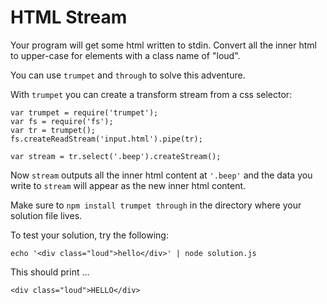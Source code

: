 # HTML Stream

Your program will get some html written to stdin. Convert all the inner html to
upper-case for elements with a class name of "loud".

You can use `trumpet` and `through` to solve this adventure.

With `trumpet` you can create a transform stream from a css selector:

    var trumpet = require('trumpet');
    var fs = require('fs');
    var tr = trumpet();
    fs.createReadStream('input.html').pipe(tr);
    
    var stream = tr.select('.beep').createStream();

Now `stream` outputs all the inner html content at `'.beep'` and the data you
write to `stream` will appear as the new inner html content.

Make sure to `npm install trumpet through` in the directory where your solution
file lives.

To test your solution, try the following:

    echo '<div class="loud">hello</div>' | node solution.js

This should print ...

    <div class="loud">HELLO</div>

